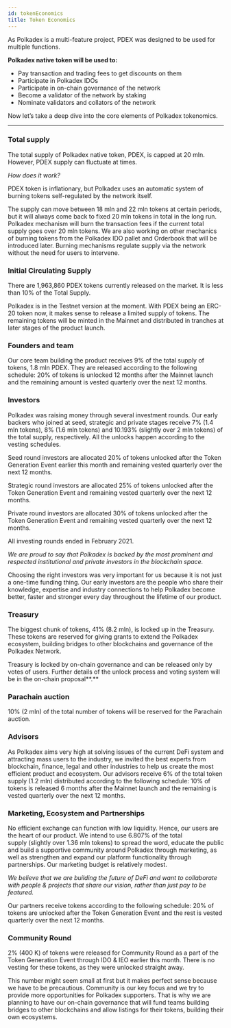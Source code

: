 ```yaml
---
id: tokenEconomics
title: Token Economics
---
```


As Polkadex is a multi-feature project, PDEX was designed to be used for multiple functions.

**Polkadex native token will be used to:**

* Pay transaction and trading fees to get discounts on them
* Participate in Polkadex IDOs
* Participate in on-chain governance of the network
* Become a validator of the network by staking
* Nominate validators and collators of the network

Now let’s take a deep dive into the core elements of Polkadex tokenomics.

---

### **Total supply**

The total supply of Polkadex native token, PDEX, is capped at 20 mln. However, PDEX supply can fluctuate at times.

*How does it work?*

PDEX token is inflationary, but Polkadex uses an automatic system of burning tokens self-regulated by the network itself.

The supply can move between 18 mln and 22 mln tokens at certain periods, but it will always come back to fixed 20 mln tokens in total in the long run. Polkadex mechanism will burn the transaction fees if the current total supply goes over 20 mln tokens. We are also working on other mechanics of burning tokens from the Polkadex IDO pallet and Orderbook that will be introduced later. Burning mechanisms regulate supply via the network without the need for users to intervene.

### **Initial Circulating Supply**

There are 1,963,860 PDEX tokens currently released on the market. It is less than 10% of the Total Supply.

Polkadex is in the Testnet version at the moment. With PDEX being an ERC-20 token now, it makes sense to release a limited supply of tokens. The remaining tokens will be minted in the Mainnet and distributed in tranches at later stages of the product launch.

### **Founders and team**

Our core team building the product receives 9% of the total supply of tokens, 1.8 mln PDEX. They are released according to the following schedule: 20% of tokens is unlocked 12 months after the Mainnet launch and the remaining amount is vested quarterly over the next 12 months.

### **Investors**

Polkadex was raising money through several investment rounds. Our early backers who joined at seed, strategic and private stages receive 7% (1.4 mln tokens), 8% (1.6 mln tokens) and 10.193% (slightly over 2 mln tokens) of the total supply, respectively. All the unlocks happen according to the vesting schedules.

Seed round investors are allocated 20% of tokens unlocked after the Token Generation Event earlier this month and remaining vested quarterly over the next 12 months.

Strategic round investors are allocated 25% of tokens unlocked after the Token Generation Event and remaining vested quarterly over the next 12 months.

Private round investors are allocated 30% of tokens unlocked after the Token Generation Event and remaining vested quarterly over the next 12 months.

All investing rounds ended in February 2021.

*We are proud to say that Polkadex is backed by the most prominent and respected institutional and private investors in the blockchain space.*

Choosing the right investors was very important for us because it is not just a one-time funding thing. Our early investors are the people who share their knowledge, expertise and industry connections to help Polkadex become better, faster and stronger every day throughout the lifetime of our product.

### **Treasury**

The biggest chunk of tokens, 41% (8.2 mln), is locked up in the Treasury. These tokens are reserved for giving grants to extend the Polkadex ecosystem, building bridges to other blockchains and governance of the Polkadex Network.

Treasury is locked by on-chain governance and can be released only by votes of users. Further details of the unlock process and voting system will be in the on-chain proposal**.**

### **Parachain auction**

10% (2 mln) of the total number of tokens will be reserved for the Parachain auction.

### **Advisors**

As Polkadex aims very high at solving issues of the current DeFi system and attracting mass users to the industry, we invited the best experts from blockchain, finance, legal and other industries to help us create the most efficient product and ecosystem. Our advisors receive 6% of the total token supply (1.2 mln) distributed according to the following schedule: 10% of tokens is released 6 months after the Mainnet launch and the remaining is vested quarterly over the next 12 months.

### **Marketing, Ecosystem and Partnerships**

No efficient exchange can function with low liquidity. Hence, our users are the heart of our product. We intend to use 6.807% of the total supply (slightly over 1.36 mln tokens) to spread the word, educate the public and build a supportive community around Polkadex through marketing, as well as strengthen and expand our platform functionality through partnerships. Our marketing budget is relatively modest.

*We believe that we are building the future of DeFi and want to collaborate with people & projects that share our vision, rather than just pay to be featured.*

Our partners receive tokens according to the following schedule: 20% of tokens are unlocked after the Token Generation Event and the rest is vested quarterly over the next 12 months.

### **Community Round**

2% (400 K) of tokens were released for Community Round as a part of the Token Generation Event through IDO & IEO earlier this month. There is no vesting for these tokens, as they were unlocked straight away.

This number might seem small at first but it makes perfect sense because we have to be precautious. Community is our key focus and we try to provide more opportunities for Polkadex supporters. That is why we are planning to have our on-chain governance that will fund teams building bridges to other blockchains and allow listings for their tokens, building their own ecosystems.